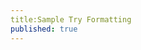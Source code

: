 ```yaml
---
title:Sample Try Formatting
published: true
---
```


<script src="https://gist.github.com/renanfranca/66eef25dd7fb00ace885e07d049cfc79.js"></script>
